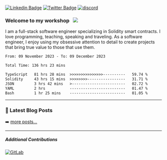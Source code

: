 [![Linkedin Badge](https://img.shields.io/badge/-LinkedIn-0e76a8?style=flat-square&logo=Linkedin&logoColor=white)](https://www.linkedin.com/in/jason-schwarz-75b91482/)
[![Twitter Badge](https://img.shields.io/badge/-Twitter-00acee?style=flat-square&logo=Twitter&logoColor=white)](https://twitter.com/passandscore)
[![discord](https://img.shields.io/badge/Discord-blue?logo=discord&logoColor=white)](https://discordapp.com/users/#3518)

### Welcome to my workshop &nbsp; ![](https://visitor-badge.glitch.me/badge?page_id=passandscore.passandscore)

I am a full-stack software engineer specializing in Solidity smart contracts. I love programming, teaching, speaking and traveling. As a software engineer, I enjoy using my obsessive attention to detail to create projects that bring true value to those that use them.

<!--START_SECTION:waka-->

```txt
From: 09 November 2023 - To: 09 December 2023

Total Time: 136 hrs 23 mins

TypeScript   81 hrs 28 mins  >>>>>>>>>>>>>>>----------   59.74 %
Solidity     43 hrs 15 mins  >>>>>>>>-----------------   31.71 %
JSON         3 hrs 42 mins   >------------------------   02.72 %
YAML         2 hrs           -------------------------   01.47 %
Bash         1 hr 25 mins    -------------------------   01.05 %
```

<!--END_SECTION:waka-->

<hr/>

### 📕 Latest Blog Posts
<!-- BLOG-POST-LIST:START -->
<!-- BLOG-POST-LIST:END -->

➡️ [more posts...](https://www.jasonschwarz.xyz/articles)

<hr/>

##### Additional Contributions

[![GitLab](https://img.shields.io/badge/GitLab-orange?logo=gitlab&logoColor=white)](https://gitlab.com/jason_schwarz)
